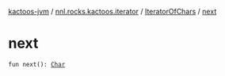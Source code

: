 [kactoos-jvm](../../index.md) / [nnl.rocks.kactoos.iterator](../index.md) / [IteratorOfChars](index.md) / [next](./next.md)

# next

`fun next(): `[`Char`](https://kotlinlang.org/api/latest/jvm/stdlib/kotlin/-char/index.html)